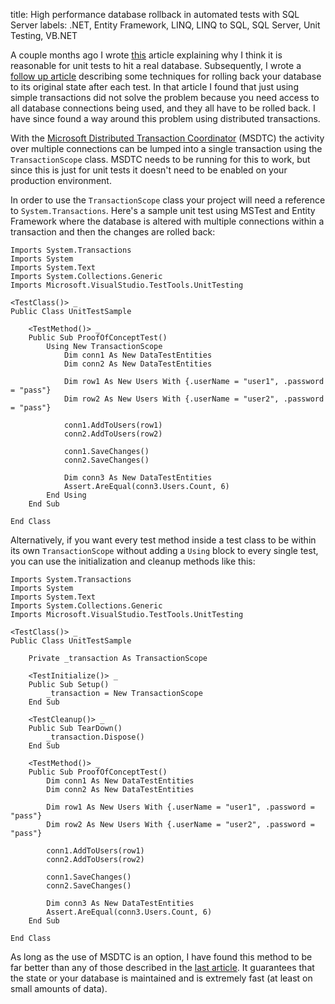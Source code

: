 title: High performance database rollback in automated tests with SQL Server
labels: .NET, Entity Framework, LINQ, LINQ to SQL, SQL Server, Unit Testing, VB.NET

A couple months ago I wrote <a href="http://graemehill.ca/unit-testing-an-entity-framework-data-access-layer-part-1-just-hit-the-database">this</a> article explaining why I think it is reasonable for unit tests to hit a real database.  Subsequently, I wrote a <a href="http://graemehill.ca/unit-testing-an-entity-framework-data-access-layer-part-2-rolling-back-the-test-database">follow up article</a> describing some techniques for rolling back your database to its original state after each test.  In that article I found that just using simple transactions did not solve the problem because you need access to all database connections being used, and they all have to be rolled back.  I have since found a way around this problem using distributed transactions<!--break-->.

With the <a href="http://en.wikipedia.org/wiki/Distributed_Transaction_Coordinator">Microsoft Distributed Transaction Coordinator</a> (MSDTC) the activity over multiple connections can be lumped into a single transaction using the <code>TransactionScope</code> class.  MSDTC needs to be running for this to work, but since this is just for unit tests it doesn't need to be enabled on your production environment.

In order to use the <code>TransactionScope</code> class your project will need a reference to <code>System.Transactions</code>.  Here's a sample unit test using MSTest and Entity Framework where the database is altered with multiple connections within a transaction and then the changes are rolled back:

```vbnet
Imports System.Transactions
Imports System
Imports System.Text
Imports System.Collections.Generic
Imports Microsoft.VisualStudio.TestTools.UnitTesting

<TestClass()> _
Public Class UnitTestSample

    <TestMethod()> _
    Public Sub ProofOfConceptTest()
        Using New TransactionScope
            Dim conn1 As New DataTestEntities
            Dim conn2 As New DataTestEntities

            Dim row1 As New Users With {.userName = "user1", .password = "pass"}
            Dim row2 As New Users With {.userName = "user2", .password = "pass"}

            conn1.AddToUsers(row1)
            conn2.AddToUsers(row2)

            conn1.SaveChanges()
            conn2.SaveChanges()

            Dim conn3 As New DataTestEntities
            Assert.AreEqual(conn3.Users.Count, 6)
        End Using
    End Sub

End Class
```

Alternatively, if you want every test method inside a test class to be within its own <code>TransactionScope</code> without adding a <code>Using</code> block to every single test, you can use the initialization and cleanup methods like this:

```vbnet
Imports System.Transactions
Imports System
Imports System.Text
Imports System.Collections.Generic
Imports Microsoft.VisualStudio.TestTools.UnitTesting

<TestClass()> _
Public Class UnitTestSample

    Private _transaction As TransactionScope

    <TestInitialize()> _
    Public Sub Setup()
        _transaction = New TransactionScope
    End Sub

    <TestCleanup()> _
    Public Sub TearDown()
        _transaction.Dispose()
    End Sub

    <TestMethod()> _
    Public Sub ProofOfConceptTest()
        Dim conn1 As New DataTestEntities
        Dim conn2 As New DataTestEntities

        Dim row1 As New Users With {.userName = "user1", .password = "pass"}
        Dim row2 As New Users With {.userName = "user2", .password = "pass"}

        conn1.AddToUsers(row1)
        conn2.AddToUsers(row2)

        conn1.SaveChanges()
        conn2.SaveChanges()

        Dim conn3 As New DataTestEntities
        Assert.AreEqual(conn3.Users.Count, 6)
    End Sub

End Class
```

As long as the use of MSDTC is an option, I have found this method to be far better than any of those described in the <a href="/unit-testing-an-entity-framework-data-access-layer-part-2-rolling-back-the-test-database">last article</a>.  It guarantees that the state or your database is maintained and is extremely fast (at least on small amounts of data).
